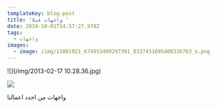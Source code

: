 ```yaml
---
templateKey: blog-post
title: 'واجهات فيلا '
date: 2018-10-01T14:57:27.978Z
tags:
  - واجهات
images:
  - image: /img/11081021_674953409297391_8337431695400336763_n.png
---
```

![](/img/2013-02-17 10.28.36.jpg)

![](/img/16601698_1107746152684779_5673145167198459922_o.jpg)

واجهات من اجدد اعمالنا
